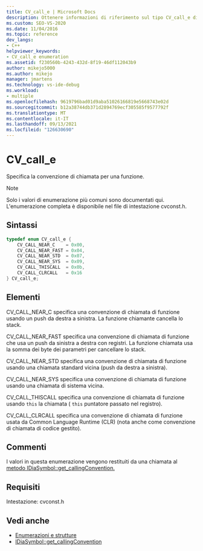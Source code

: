 ```yaml
---
title: CV_call_e | Microsoft Docs
description: Ottenere informazioni di riferimento sul tipo CV_call_e di enumerazione, che specifica la convenzione di chiamata per una funzione nell'SDK di accesso all'interfaccia di debug.
ms.custom: SEO-VS-2020
ms.date: 11/04/2016
ms.topic: reference
dev_langs:
- C++
helpviewer_keywords:
- CV_call_e enumeration
ms.assetid: f230560b-4243-432d-8f19-46df112043b9
author: mikejo5000
ms.author: mikejo
manager: jmartens
ms.technology: vs-ide-debug
ms.workload:
- multiple
ms.openlocfilehash: 9619796bad01d9aba51026166819e5668743e02d
ms.sourcegitcommit: b12a38744db371d2894769ecf305585f9577792f
ms.translationtype: MT
ms.contentlocale: it-IT
ms.lasthandoff: 09/13/2021
ms.locfileid: "126630690"
---
```

# <a name="cv_call_e"></a>CV_call_e
Specifica la convenzione di chiamata per una funzione.

> [!NOTE]
> Solo i valori di enumerazione più comuni sono documentati qui. L'enumerazione completa è disponibile nel file di intestazione cvconst.h.

## <a name="syntax"></a>Sintassi

```C++
typedef enum CV_call_e {
    CV_CALL_NEAR_C    = 0x00,
    CV_CALL_NEAR_FAST = 0x04,
    CV_CALL_NEAR_STD  = 0x07,
    CV_CALL_NEAR_SYS  = 0x09,
    CV_CALL_THISCALL  = 0x0b,
    CV_CALL_CLRCALL   = 0x16
} CV_call_e;
```

## <a name="elements"></a>Elementi
CV_CALL_NEAR_C specifica una convenzione di chiamata di funzione usando un push da destra a sinistra. La funzione chiamante cancella lo stack.

CV_CALL_NEAR_FAST specifica una convenzione di chiamata di funzione che usa un push da sinistra a destra con registri. La funzione chiamata usa la somma dei byte dei parametri per cancellare lo stack.

CV_CALL_NEAR_STD specifica una convenzione di chiamata di funzione usando una chiamata standard vicina (push da destra a sinistra).

CV_CALL_NEAR_SYS specifica una convenzione di chiamata di funzione usando una chiamata di sistema vicina.

CV_CALL_THISCALL specifica una convenzione di chiamata di funzione usando `this` la chiamata ( `this` puntatore passato nel registro).

CV_CALL_CLRCALL specifica una convenzione di chiamata di funzione usata da Common Language Runtime (CLR) (nota anche come convenzione di chiamata di codice gestito).

## <a name="remarks"></a>Commenti
I valori in questa enumerazione vengono restituiti da una chiamata al [metodo IDiaSymbol::get_callingConvention.](../../debugger/debug-interface-access/idiasymbol-get-callingconvention.md)

## <a name="requirements"></a>Requisiti
Intestazione: cvconst.h

## <a name="see-also"></a>Vedi anche
- [Enumerazioni e strutture](../../debugger/debug-interface-access/enumerations-and-structures.md)
- [IDiaSymbol::get_callingConvention](../../debugger/debug-interface-access/idiasymbol-get-callingconvention.md)
